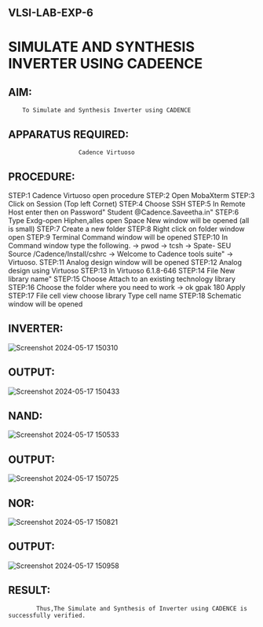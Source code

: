 ## VLSI-LAB-EXP-6
# SIMULATE AND SYNTHESIS INVERTER USING CADEENCE

## AIM:
        To Simulate and Synthesis Inverter using CADENCE

## APPARATUS REQUIRED:
                        Cadence Virtuoso

## PROCEDURE:
STEP:1 Cadence Virtuoso open procedure
STEP:2 Open MobaXterm
STEP:3 Click on Session (Top left Cornet)
STEP:4 Choose SSH
STEP:5 In Remote Host enter then on Password" Student @Cadence.Saveetha.in"
STEP:6 Type Exdg-open Hiphen,alles open Space New window will be opened (all is small)
STEP:7 Create a new folder
STEP:8 Right click on folder window open
STEP:9 Terminal Command window will be opened
STEP:10 In Command window type the following.
-> pwod
-> tcsh
-> Spate- SEU Source /Cadence/Install/cshrc
-> Welcome to Cadence tools suite"
-> Virtuoso.
STEP:11 Analog design window will be opened
STEP:12 Analog design using Virtuoso
STEP:13 In Virtuoso 6.1.8-646
STEP:14 File New library name"
STEP:15 Choose Attach to an existing technology library
STEP:16 Choose the folder where you need to work
-> ok gpak 180 Apply
STEP:17 File cell view choose library Type cell name
STEP:18 Schematic window will be opened

## INVERTER:
![Screenshot 2024-05-17 150310](https://github.com/reshmasundar18/VLSI-LAB-EXP-6/assets/166894571/ca263291-8c81-4fb9-a7f9-93e5b9667018)

## OUTPUT:
![Screenshot 2024-05-17 150433](https://github.com/reshmasundar18/VLSI-LAB-EXP-6/assets/166894571/3158fc52-9970-46b4-9614-cd482d3f0cb9)

## NAND:
![Screenshot 2024-05-17 150533](https://github.com/reshmasundar18/VLSI-LAB-EXP-6/assets/166894571/11cd846d-bd5b-406a-96cb-40a17db88059)

## OUTPUT:
![Screenshot 2024-05-17 150725](https://github.com/reshmasundar18/VLSI-LAB-EXP-6/assets/166894571/3236257d-316b-400f-8da8-ab4a02565dcc)

## NOR:
![Screenshot 2024-05-17 150821](https://github.com/reshmasundar18/VLSI-LAB-EXP-6/assets/166894571/3a85fce1-058d-4752-ba64-3151c6246e73)

## OUTPUT:
![Screenshot 2024-05-17 150958](https://github.com/reshmasundar18/VLSI-LAB-EXP-6/assets/166894571/901d3659-7e2f-4014-9a5d-ad365e503865)

## RESULT:
            Thus,The Simulate and Synthesis of Inverter using CADENCE is successfully verified.






